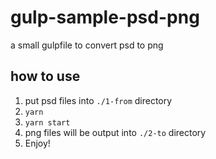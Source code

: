 # gulp-sample-psd-png
a small gulpfile to convert psd to png

## how to use

1. put psd files into `./1-from` directory
1. `yarn`
1. `yarn start`
1. png files will be output into `./2-to` directory
1. Enjoy!
